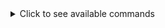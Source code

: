 <!-- commands_button -->
<details>
<summary>Click to see available commands</summary>

- `/[prefix] help`
- `/[prefix] summarize`
- `/[prefix] find-similar find similar issue `

</details>
<!-- commands_button -->
